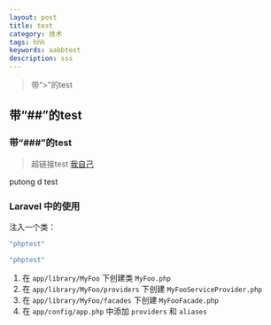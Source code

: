 ```yaml
---
layout: post
title: test
category: 技术
tags: hhh
keywords: aabbtest
description: sss
---
```


> 带“>”的test

## 带“##”的test

### 带“###”的test
> 超链接test [我自己](http://sjzzh2004.github.io)

putong d test

### Laravel 中的使用

注入一个类：

```php
"phptest"
```

```java
"phptest"
```


1. 在 `app/library/MyFoo` 下创建类 `MyFoo.php`
2. 在 `app/library/MyFoo/providers` 下创建 `MyFooServiceProvider.php`
3. 在 `app/library/MyFoo/facades` 下创建 `MyFooFacade.php`
4. 在 `app/config/app.php` 中添加 `providers`  和 `aliases`
